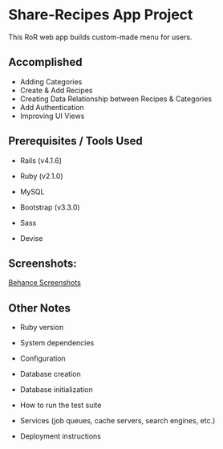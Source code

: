 
# Share-Recipes App Project
This RoR web app builds custom-made menu for users.

## Accomplished
* Adding Categories
* Create & Add Recipes
* Creating Data Relationship between Recipes & Categories
* Add Authentication
* Improving UI Views

## Prerequisites / Tools Used

* Rails (v4.1.6)

* Ruby (v2.1.0)

* MySQL

* Bootstrap (v3.3.0)

* Sass

* Devise

## Screenshots:
[Behance Screenshots](http://)

## Other Notes

* Ruby version

* System dependencies

* Configuration

* Database creation

* Database initialization

* How to run the test suite

* Services (job queues, cache servers, search engines, etc.)

* Deployment instructions

